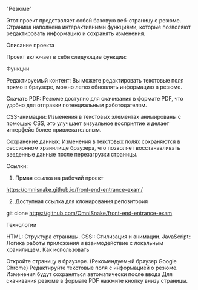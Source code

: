 "Резюме"

Этот проект представляет собой базовую веб-страницу с резюме. Страница наполнена интерактивными функциями, которые позволяют редактировать информацию и сохранять изменения.

Описание проекта

Проект включает в себя следующие функции:

Функции

Редактируемый контент: Вы можете редактировать текстовые поля прямо в браузере, можно легко обновлять информацию в резюме.

Скачать PDF: Резюме доступно для скачивания в формате PDF, что удобно для отправки потенциальным работодателям.

CSS-анимации: Изменения в текстовых элементах анимированы с помощью CSS, это улучшает визуальное восприятие и делает интерфейс более привлекательным.

Сохранение данных: Изменения в текстовых полях сохраняются в сессионном хранилище браузера, что позволяет восстанавливать введенные данные после перезагрузки страницы.

Ссылки:

1. Прмая ссылка на рабочий проект

https://omnisnake.github.io/front-end-entrance-exam/

2. Доступная ссылка для клонирования репозитория

git clone https://github.com/OmniSnake/front-end-entrance-exam

Технологии

HTML: Структура страницы.
CSS:: Стилизация и анимации.
JavaScript:: Логика работы приложения и взаимодействие с локальным хранилищем.
Как использовать

Откройте страницу в браузере. (Рекомендуемый браузер Google Chrome)
Редактируйте текстовые поля с информацией о резюме.
Изменения будут сохраняться автоматически после ввода
Для скачивания резюме в формате PDF нажмите кнопку внизу страницы.
